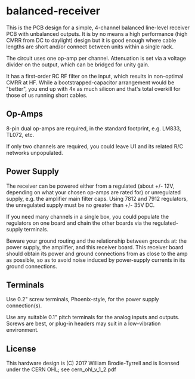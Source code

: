 # balanced-receiver

This is the PCB design for a simple, 4-channel balanced line-level receiver PCB with unbalanced outputs.
It is by no means a high performance (high CMRR from DC to daylight) design but it is good enough where
cable lengths are short and/or connect between units within a single rack.

The circuit uses one op-amp per channel. Attenuation is set via a voltage divider on the output,
which can be bridged for unity gain.

It has a first-order RC RF filter on the input, which results in non-optimal CMRR at HF.  While
a bootstrapped-capacitor arrangement would be "better", you end up with 4x as much silicon and
that's total overkill for those of us running short cables.

## Op-Amps

8-pin dual op-amps are required, in the standard footprint, e.g. LM833, TL072, etc.

If only two channels are required, you could leave U1 and its related R/C networks unpopulated.

## Power Supply

The receiver can be powered either from a regulated (about +/- 12V, depending on what your
chosen op-amps are rated for) or unregulated supply, e.g. the amplifier main filter caps.  Using
7812 and 7912 regulators, the unregulated supply must be no greater than +/- 35V DC.

If you need many channels in a single box, you could populate the regulators on one board and chain
the other boards via the regulated-supply terminals.

Beware your ground routing and the relationship between grounds at: the power supply, the amplifier,
and this receiver board.  This receiver board should obtain its power and ground connections from
as close to the amp as possible, so as to avoid noise induced by power-supply currents in its
ground connections.

## Terminals

Use 0.2" screw terminals, Phoenix-style, for the power supply connection(s).

Use any suitable 0.1" pitch terminals for the analog inputs and outputs.  Screws are best, or
plug-in headers may suit in a low-vibration environment.

## License

This hardware design is (C) 2017 William Brodie-Tyrrell and is licensed under the CERN OHL; see cern_ohl_v_1_2.pdf